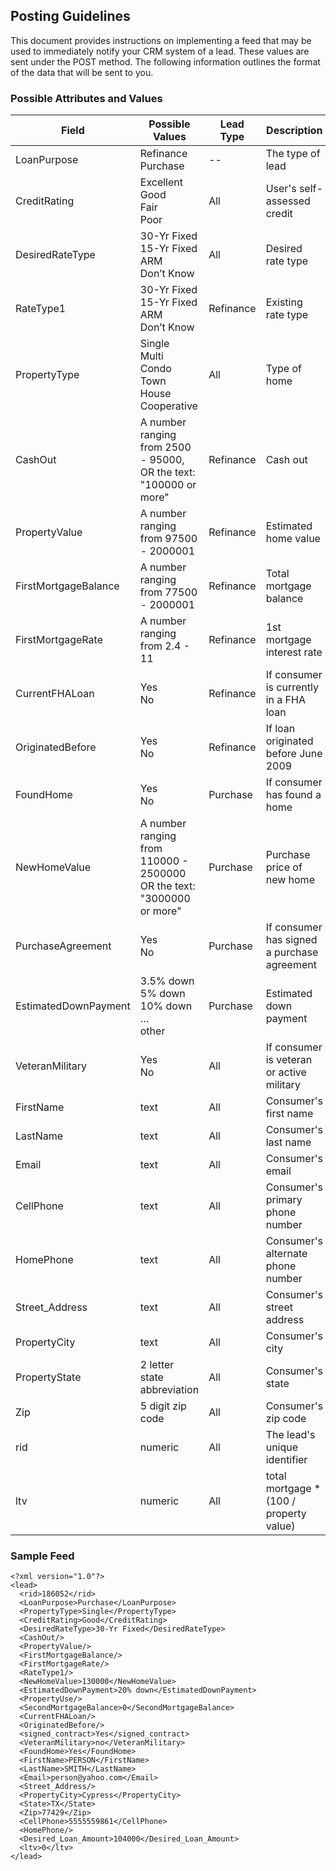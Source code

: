 ## Posting Guidelines

This document provides instructions on implementing a feed that may be used to immediately notify your CRM system of a lead. These values are sent under the POST method. The following information outlines the format of the data that will be sent to you.

### Possible Attributes and Values

Field   | Possible Values   | Lead Type   | Description     
------- | ----------------- | ----------- | --------------- 
LoanPurpose | Refinance<br>Purchase | -- | The type of lead 
CreditRating | Excellent<br />Good<br />Fair<br />Poor | All | User's self-assessed credit
DesiredRateType | 30-Yr Fixed<br />15-Yr Fixed<br />ARM<br />Don’t Know | All | Desired rate type
RateType1 |  30-Yr Fixed<br />15-Yr Fixed<br />ARM<br />Don’t Know | Refinance | Existing rate type
PropertyType | Single<br />Multi<br />Condo<br />Town House<br />Cooperative | All | Type of home
CashOut | A number ranging from 2500 - 95000, OR the text: "100000 or more" | Refinance | Cash out
PropertyValue | A number ranging from 97500 - 2000001 | Refinance | Estimated home value
FirstMortgageBalance | A number ranging from 77500 - 2000001 | Refinance | Total mortgage balance
FirstMortgageRate | A number ranging from 2.4 - 11 | Refinance | 1st mortgage interest rate
CurrentFHALoan | Yes<br />No | Refinance | If consumer is currently in a FHA loan
OriginatedBefore | Yes<br />No | Refinance | If loan originated before June 2009
FoundHome | Yes<br />No | Purchase | If consumer has found a home
NewHomeValue | A number ranging from 110000 - 2500000 OR the text: "3000000 or more" | Purchase | Purchase price of new home
PurchaseAgreement | Yes<br />No | Purchase | If consumer has signed a purchase agreement
EstimatedDownPayment | 3.5% down<br />5% down<br />10% down<br />…<br />other | Purchase | Estimated down payment
VeteranMilitary | Yes<br />No | All | If consumer is veteran or active military
FirstName | text | All | Consumer's first name
LastName | text | All | Consumer's last name
Email | text | All | Consumer's email
CellPhone | text | All | Consumer's primary phone number
HomePhone | text | All | Consumer's alternate phone number
Street_Address | text | All | Consumer's street address
PropertyCity | text | All | Consumer's city
PropertyState | 2 letter state abbreviation | All | Consumer's state
Zip | 5 digit zip code | All | Consumer's zip code
rid | numeric | All | The lead's unique identifier
ltv | numeric | All | total mortgage * (100 / property value)

### Sample Feed
```
<?xml version="1.0"?>
<lead>
  <rid>186052</rid>
  <LoanPurpose>Purchase</LoanPurpose>
  <PropertyType>Single</PropertyType>
  <CreditRating>Good</CreditRating>
  <DesiredRateType>30-Yr Fixed</DesiredRateType>
  <CashOut/>
  <PropertyValue/>
  <FirstMortgageBalance/>
  <FirstMortgageRate/>
  <RateType1/>
  <NewHomeValue>130000</NewHomeValue>
  <EstimatedDownPayment>20% down</EstimatedDownPayment>
  <PropertyUse/>
  <SecondMortgageBalance>0</SecondMortgageBalance>
  <CurrentFHALoan/>
  <OriginatedBefore/>
  <signed_contract>Yes</signed_contract>
  <VeteranMilitary>no</VeteranMilitary>
  <FoundHome>Yes</FoundHome>
  <FirstName>PERSON</FirstName>
  <LastName>SMITH</LastName>
  <Email>person@yahoo.com</Email>
  <Street_Address/>
  <PropertyCity>Cypress</PropertyCity>
  <State>TX</State>
  <Zip>77429</Zip>
  <CellPhone>5555559861</CellPhone>
  <HomePhone/>
  <Desired_Loan_Amount>104000</Desired_Loan_Amount>
  <ltv>0</ltv>
</lead>
```
